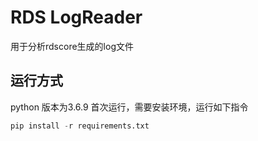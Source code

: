 # RDS LogReader

用于分析rdscore生成的log文件

## 运行方式
python 版本为3.6.9
首次运行，需要安装环境，运行如下指令
```python
pip install -r requirements.txt
```